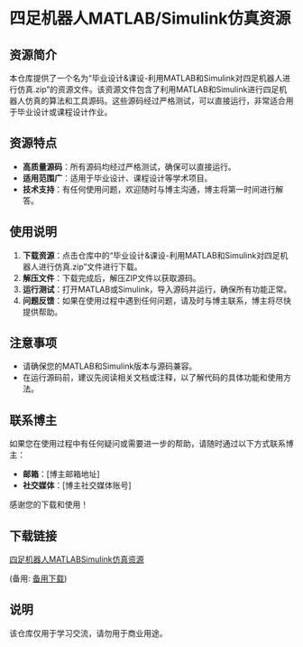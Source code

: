 # 四足机器人MATLAB/Simulink仿真资源

## 资源简介

本仓库提供了一个名为“毕业设计&课设-利用MATLAB和Simulink对四足机器人进行仿真.zip”的资源文件。该资源文件包含了利用MATLAB和Simulink进行四足机器人仿真的算法和工具源码。这些源码经过严格测试，可以直接运行，非常适合用于毕业设计或课程设计作业。

## 资源特点

- **高质量源码**：所有源码均经过严格测试，确保可以直接运行。
- **适用范围广**：适用于毕业设计、课程设计等学术项目。
- **技术支持**：有任何使用问题，欢迎随时与博主沟通，博主将第一时间进行解答。

## 使用说明

1. **下载资源**：点击仓库中的“毕业设计&课设-利用MATLAB和Simulink对四足机器人进行仿真.zip”文件进行下载。
2. **解压文件**：下载完成后，解压ZIP文件以获取源码。
3. **运行测试**：打开MATLAB或Simulink，导入源码并运行，确保所有功能正常。
4. **问题反馈**：如果在使用过程中遇到任何问题，请及时与博主联系，博主将尽快提供帮助。

## 注意事项

- 请确保您的MATLAB和Simulink版本与源码兼容。
- 在运行源码前，建议先阅读相关文档或注释，以了解代码的具体功能和使用方法。

## 联系博主

如果您在使用过程中有任何疑问或需要进一步的帮助，请随时通过以下方式联系博主：

- **邮箱**：[博主邮箱地址]
- **社交媒体**：[博主社交媒体账号]

感谢您的下载和使用！

## 下载链接
[四足机器人MATLABSimulink仿真资源](https://pan.quark.cn/s/7249e44f477d) 

(备用: [备用下载](https://pan.baidu.com/s/1zUm4gXpOyloamUrORNfSTw?pwd=1234))

## 说明

该仓库仅用于学习交流，请勿用于商业用途。

